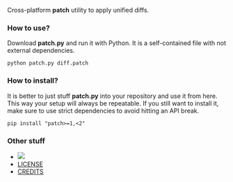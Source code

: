 Cross-platform **patch** utility to apply unified diffs.

### How to use?

Download **patch.py** and run it with Python. It is a self-contained file with not external dependencies.

    python patch.py diff.patch

### How to install?

It is better to just stuff **patch.py** into your repository and use it from here. This way your setup
will always be repeatable. If you still want to install it, make sure to use strict dependencies to
avoid hitting an API break.

    pip install "patch>=1,<2"

### Other stuff

* <a href="https://gratipay.com/techtonik/"><img src='https://img.shields.io/gratipay/techtonik.svg'/></a>
* [LICENSE](doc/LICENSE)
* [CREDITS](doc/CREDITS)
